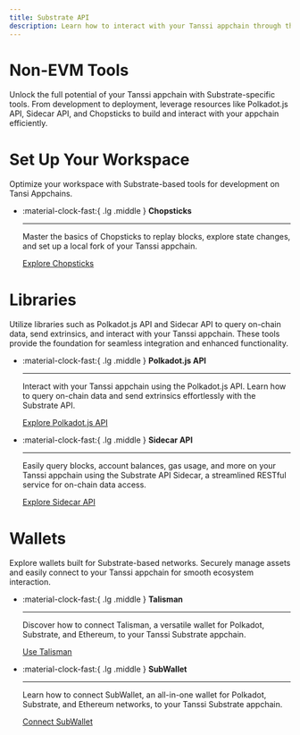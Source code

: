 ```yaml
---
title: Substrate API
description: Learn how to interact with your Tanssi appchain through the Substrate API, including how to use the Polkadot.js API, the Sidecar API, Chopsticks, and more.
---
```


# Non-EVM Tools

Unlock the full potential of your Tanssi appchain with Substrate-specific tools. From development to deployment, leverage resources like Polkadot.js API, Sidecar API, and Chopsticks to build and interact with your appchain efficiently.

# Set Up Your Workspace

Optimize your workspace with Substrate-based tools for development on Tansi Appchains.

<div class="grid cards" markdown>

-   :material-clock-fast:{ .lg .middle } __Chopsticks__

    ---
    
    Master the basics of Chopsticks to replay blocks, explore state changes, and set up a local fork of your Tanssi appchain.
    
    [Explore Chopsticks](dev-env/chopsticks.md)  
 
</div>

# Libraries

Utilize libraries such as Polkadot.js API and Sidecar API to query on-chain data, send extrinsics, and interact with your Tanssi appchain. These tools provide the foundation for seamless integration and enhanced functionality.

<div class="grid cards" markdown>

-   :material-clock-fast:{ .lg .middle } __Polkadot.js API__

    ---
    
    Interact with your Tanssi appchain using the Polkadot.js API. Learn how to query on-chain data and send extrinsics effortlessly with the Substrate API.
    
    [Explore Polkadot.js API](libraries/polkadot-js-api.md)  

-   :material-clock-fast:{ .lg .middle } __Sidecar API__

    ---
    
    Easily query blocks, account balances, gas usage, and more on your Tanssi appchain using the Substrate API Sidecar, a streamlined RESTful service for on-chain data access.
    
    [Explore Sidecar API](libraries/sidecar-api.md)  
 
</div>

# Wallets

Explore wallets built for Substrate-based networks. Securely manage assets and easily connect to your Tanssi appchain for smooth ecosystem interaction.

<div class="grid cards" markdown>

-   :material-clock-fast:{ .lg .middle } __Talisman__

    ---
    
    Discover how to connect Talisman, a versatile wallet for Polkadot, Substrate, and Ethereum, to your Tanssi Substrate appchain.
    
    [Use Talisman](wallets/talisman.md)
    
-   :material-clock-fast:{ .lg .middle } __SubWallet__

    ---
    
    Learn how to connect SubWallet, an all-in-one wallet for Polkadot, Substrate, and Ethereum networks, to your Tanssi Substrate appchain.
    
    [Connect SubWallet](wallets/subwallet.md)  
 
</div>

